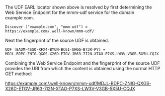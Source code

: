 The UDF EARL locator shown above is resolved by first determining the Web Service
Endpoint for the mmm-udf service for the domain example.com.

~~~~
Discover ("example.com", "mmm-udf") = 
https://example.com/.well-known/mmm-udf/
~~~~

Next the fingerprint of the source UDF is obtained.

~~~~
UDF (EADM-4SSO-RFX4-BYUN-BC6I-UHGG-B73R-PY) =
MDJL-BDPC-ZNIG-QXGS-X26D-ETGV-JR63-7I2N-XTAO-P7XS-LW3V-V3GB-5X5U-CQJX
~~~~

Combining the Web Service Endpoint and the fingerprint of the source UDF provides
the URI from which the content is obtained using the normal HTTP GET method:

https://example.com/.well-known/mmm-udf/MDJL-BDPC-ZNIG-QXGS-X26D-ETGV-JR63-7I2N-XTAO-P7XS-LW3V-V3GB-5X5U-CQJX


